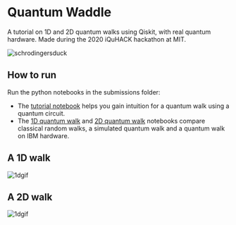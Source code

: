 

# Quantum Waddle

A tutorial on 1D and 2D quantum walks using Qiskit, with real quantum hardware. 
Made during the 2020 iQuHACK hackathon at MIT.

![schrodingersduck](https://i.imgur.com/m8XD232.png)

## How to run

Run the python notebooks in the submissions folder:

- The [tutorial notebook](Tutorial.ipynb) helps you gain intuition for a quantum walk using a quantum circuit.
- The [1D quantum walk](1D%20walk%20on%20IBM.ipynb) and [2D quantum walk](2D%20walk%20on%20IBM.ipynb) notebooks compare classical random walks, a simulated quantum walk and a quantum walk on IBM hardware.

## A 1D walk
![1dgif](https://i.imgur.com/xxKeFPo.gif)


## A 2D walk
![1dgif](https://i.imgur.com/EHRxeyr.gif)
